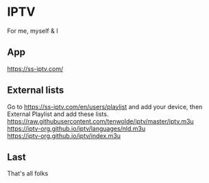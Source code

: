 # IPTV
For me, myself & I

## App
https://ss-iptv.com/

## External lists
Go to https://ss-iptv.com/en/users/playlist and add your device, then External Playlist and add these lists.
https://raw.githubusercontent.com/tenwolde/iptv/master/iptv.m3u<br />
https://iptv-org.github.io/iptv/languages/nld.m3u<br />
https://iptv-org.github.io/iptv/index.m3u


## Last
That's all folks
